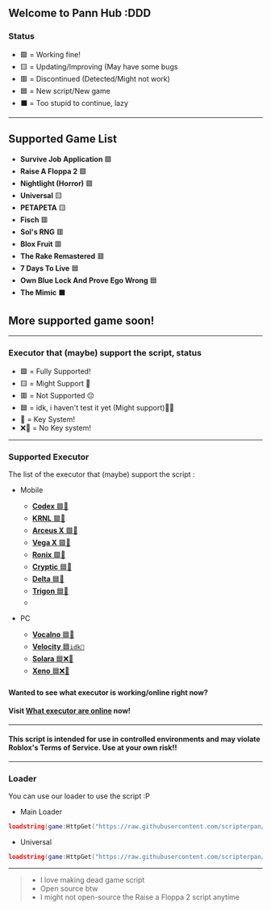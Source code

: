 ## Welcome to Pann Hub :DDD

### Status
- 🟩 = Working fine!
- 🟨 = Updating/Improving (May have some bugs
- 🟥 = Discontinued (Detected/Might not work)
- 🟦 = New script/New game
- ⬛ = Too stupid to continue, lazy

---

## Supported Game List

- **Survive Job Application** 🟩
- **Raise A Floppa 2**  🟩
- **Nightlight (Horror)** 🟩
- **Universal** 🟨
- **PETAPETA** 🟨
- **Fisch** 🟥
- **Sol's RNG** 🟥
- **Blox Fruit** 🟥
- **The Rake Remastered** 🟥
- **7 Days To Live** 🟦
- **Own Blue Lock And Prove Ego Wrong** 🟦
- **The Mimic** ⬛


## More supported game soon!

---

### Executor that (maybe) support the script, status
- 🟩 = Fully Supported!
- 🟨 = Might Support 🤔
- 🟥 = Not Supported 😔 
- 🟦 = idk, i haven't test it yet (Might support)🥀💔
- 🔐 = Key System!
- ❌🔐 = No Key system!

---

### Supported Executor
The list of the executor that (maybe) support the script :

- Mobile
  - [**Codex** 🟩🔐](https://codex.lol/)
  - [**KRNL** 🟩🔐 ](https://krnl.cat)
  - [**Arceus X** 🟩🔐](https://spdmteam.com/)
  - [**Vega X** 🟩🔐](https://vegax.gg/)
  - [**Ronix** 🟩🔐](https://ronixstudios.com/)
  - [**Cryptic** 🟦🔐](https://getcryptic.net/)
  - [**Delta** 🟦🔐](https://deltaexploits.gg/android_dl)
  - [**Trigon** 🟦🔐](https://trigonevo.com/android/)
  - 
 
- PC
  - [**Vocalno** 🟦🔐](https://volcano.wtf/)
  - [**Velocity** 🟦`idk🔐`](https://getvelocity.live/)
  - [**Solara** 🟦❌🔐](https://getsolara.dev/)
  - [**Xeno** 🟦❌🔐](https://www.xeno.onl/)



#### Wanted to see what executor is working/online right now? 
#### Visit [What executor are online](https://weao.xyz/) now!

---

#### This script is intended for use in controlled environments and may violate Roblox's Terms of Service. Use at your own risk!!

---

### Loader

You can use our loader to use the script :P

- Main Loader

```lua
loadstring(game:HttpGet("https://raw.githubusercontent.com/scripterpan/scripterpan/refs/heads/main/Loader/Main.lua"))()
```

- Universal

```lua
loadstring(game:HttpGet("https://raw.githubusercontent.com/scripterpan/scripterpan/refs/heads/main/ScriptSrc/Universal.lua"))()
```

---

> - I love making dead game script 
> - Open source btw
> - I might not open-source the Raise a Floppa 2 script anytime
